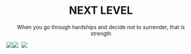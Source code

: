 <!--
**my8za/my8za** is a ✨ _special_ ✨ repository because its `README.md` (this file) appears on your GitHub profile.

Here are some ideas to get you started:

- 🔭 I’m currently working on ...
- 🌱 I’m currently learning ...
- 👯 I’m looking to collaborate on ...
- 🤔 I’m looking for help with ...
- 💬 Ask me about ...
- 📫 How to reach me: ...
- 😄 Pronouns: ...
- ⚡ Fun fact: ...
-->


<h1 align ="center">NEXT LEVEL</h1>
<p align = "center">When you go through hardships and decide not to surrender, that is strength</p>
<img src="https://img.shields.io/badge/Javascript-fac552?style=flat-square&logo=Javascript&logoColor=white"/></a><img src="https://img.shields.io/badge/Css-1572B6?style=flat-square&logo=Css&logoColor=white"/></a>&nbsp <img src="https://img.shields.io/badge/Html-E34F26?style=flat-square&logo=Html&logoColor=white"/></a>&nbsp 


